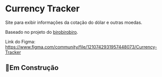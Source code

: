 # Currency Tracker



Site para exibir informações da cotação do dólar e outras moedas.

Baseado no projeto do [birobirobiro](https://github.com/birobirobiro).

Link do Figma: https://www.figma.com/community/file/1210742931957448073/Currency-Tracker

## 🚧Em Construção
